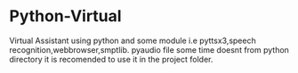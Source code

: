 # Python-Virtual
Virtual Assistant using python and some module i.e
pyttsx3,speech recognition,webbrowser,smptlib.
pyaudio file some time doesnt from python directory it is recomended to use it in the project folder.
